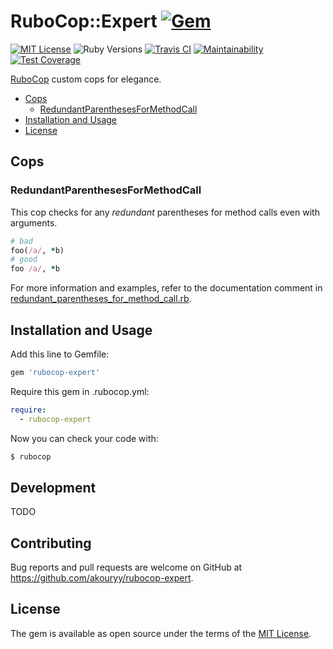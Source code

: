 # RuboCop::Expert [![Gem](https://img.shields.io/gem/v/rubocop-expert.svg?logo=ruby&logoColor=ff1111&colorA=404040)](https://rubygems.org/gems/rubocop-expert)

[![MIT License](https://img.shields.io/badge/license-MIT-blue.svg?logo=github&logoColor=ffffff&colorA=404040)](LICENSE.txt)
![Ruby Versions](https://img.shields.io/badge/Ruby-2.3_--_2.5-red.svg?logo=ruby&colorA=404040)
[![Travis CI](https://img.shields.io/travis/akouryy/rubocop-expert.svg?logo=travis&colorA=404040)](https://travis-ci.org/akouryy/rubocop-expert)
[![Maintainability](https://img.shields.io/codeclimate/maintainability-percentage/akouryy/rubocop-expert.svg?colorA=404040&logoColor=ffffff)](https://codeclimate.com/github/akouryy/rubocop-expert/maintainability)
[![Test Coverage](https://img.shields.io/codeclimate/coverage/akouryy/rubocop-expert.svg?colorA=404040&logoColor=ffffff)](https://codeclimate.com/github/akouryy/rubocop-expert/test_coverage)

[RuboCop](https://github.com/rubocop-hq/rubocop/) custom cops for elegance.

* [Cops](#cops)
  * [RedundantParenthesesForMethodCall](#redundantparenthesesformethodcall)
* [Installation and Usage](#installation-and-usage)
* [License](#license)

## Cops

### RedundantParenthesesForMethodCall

This cop checks for any *redundant* parentheses for method calls even with arguments.
```ruby
# bad
foo(/a/, *b)
# good
foo /a/, *b
```

For more information and examples, refer to the documentation comment in [redundant_parentheses_for_method_call.rb](lib/rubocop/cop/expert/redundant_parentheses_for_method_call.rb).

## Installation and Usage

Add this line to Gemfile:

```ruby
gem 'rubocop-expert'
```

Require this gem in .rubocop.yml:

```yaml
require:
  - rubocop-expert
```

Now you can check your code with:

```sh
$ rubocop
```

## Development

TODO

## Contributing

Bug reports and pull requests are welcome on GitHub at https://github.com/akouryy/rubocop-expert.

## License

The gem is available as open source under the terms of the [MIT License](https://opensource.org/licenses/MIT).
